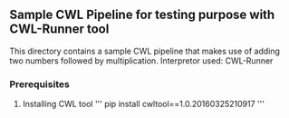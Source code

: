## Sample CWL Pipeline for testing purpose with CWL-Runner tool

This directory contains a sample CWL pipeline that makes use of adding two numbers followed by multiplication. Interpretor used: CWL-Runner

### Prerequisites

1. Installing CWL tool 
'''
pip install cwltool==1.0.20160325210917
'''





